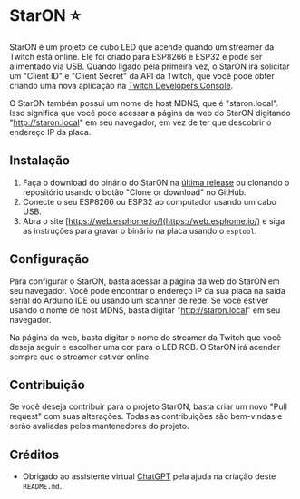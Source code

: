 <html lang="pt">


# StarON ⭐

StarON é um projeto de cubo LED que acende quando um streamer da Twitch está online. Ele foi criado para ESP8266 e ESP32 e pode ser alimentado via USB. Quando ligado pela primeira vez, o StarON irá solicitar um "Client ID" e "Client Secret" da API da Twitch, que você pode obter criando uma nova aplicação na [Twitch Developers Console](https://dev.twitch.tv/console/apps/create).

O StarON também possui um nome de host MDNS, que é "staron.local". Isso significa que você pode acessar a página da web do StarON digitando "http://staron.local" em seu navegador, em vez de ter que descobrir o endereço IP da placa.

## Instalação

1. Faça o download do binário do StarON na [última release](https://github.com/BiancaRerre/StarON-Twitch-LED-notificator/releases/tag/staron) ou clonando o repositório usando o botão "Clone or download" no GitHub.
2. Conecte o seu ESP8266 ou ESP32 ao computador usando um cabo USB.
3. Abra o site [https://web.esphome.io/](https://web.esphome.io/) e siga as instruções para gravar o binário na placa usando o `esptool`.

## Configuração

Para configurar o StarON, basta acessar a página da web do StarON em seu navegador. Você pode encontrar o endereço IP da sua placa na saída serial do Arduino IDE ou usando um scanner de rede. Se você estiver usando o nome de host MDNS, basta digitar "http://staron.local" em seu navegador.

Na página da web, basta digitar o nome do streamer da Twitch que você deseja seguir e escolher uma cor para o LED RGB. O StarON irá acender sempre que o streamer estiver online.

## Contribuição

Se você deseja contribuir para o projeto StarON, basta criar um novo "Pull request" com suas alterações. Todas as contribuições são bem-vindas e serão avaliadas pelos mantenedores do projeto.

## Créditos

- Obrigado ao assistente virtual [ChatGPT](https://chat.openai.com/chat) pela ajuda na criação deste `README.md`.
